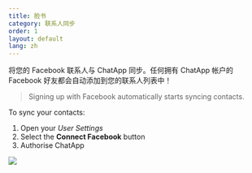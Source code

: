 ```yaml
---
title: 脸书
category: 联系人同步
order: 1
layout: default
lang: zh
---
```


将您的 Facebook 联系人与 ChatApp 同步。任何拥有 ChatApp 帐户的 Facebook 好友都会自动添加到您的联系人列表中！
> Signing up with Facebook automatically starts syncing contacts.

To sync your contacts:

1. Open your *User Settings*
2. Select the **Connect Facebook** button
3. Authorise ChatApp

![](//placehold.it/800x600)
